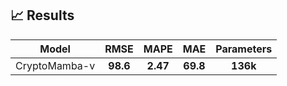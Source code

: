 ## 📈 Results

<div align="center">

| Model | RMSE | MAPE | MAE | Parameters |
| :--: | :--: | :--: | :--: |  :--: |
| CryptoMamba-v | **98.6** | **2.47** | **69.8** | **136k** |

</div>
